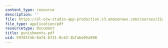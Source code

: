 ```yaml
---
content_type: resource
description: ''
file: https://ol-ocw-studio-app-production.s3.amazonaws.com/courses/21a-441-the-conquest-of-america-spring-2004/597d5feb0a74b7319c431bfabe95a998_punishments.pdf
file_type: application/pdf
resourcetype: Document
title: punishments.pdf
uid: 597d5feb-0a74-b731-9c43-1bfabe95a998
---
```

